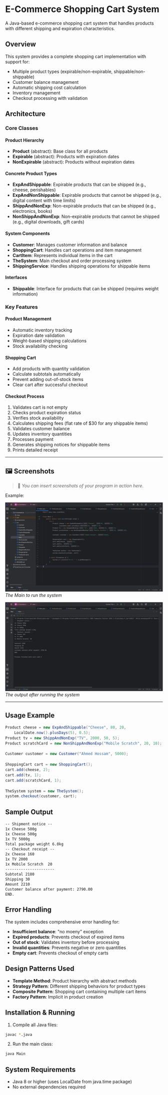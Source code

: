 # E-Commerce Shopping Cart System

A Java-based e-commerce shopping cart system that handles products with different shipping and expiration characteristics.

## Overview

This system provides a complete shopping cart implementation with support for:
- Multiple product types (expirable/non-expirable, shippable/non-shippable)
- Customer balance management
- Automatic shipping cost calculation
- Inventory management
- Checkout processing with validation

## Architecture

### Core Classes

#### Product Hierarchy
- **Product** (abstract): Base class for all products
- **Expirable** (abstract): Products with expiration dates
- **NonExpirable** (abstract): Products without expiration dates

#### Concrete Product Types
- **ExpAndShippable**: Expirable products that can be shipped (e.g., cheese, perishables)
- **ExpAndNonShippable**: Expirable products that cannot be shipped (e.g., digital content with time limits)
- **ShippAndNonExp**: Non-expirable products that can be shipped (e.g., electronics, books)
- **NonShippAndNonExp**: Non-expirable products that cannot be shipped (e.g., digital downloads, gift cards)

#### System Components
- **Customer**: Manages customer information and balance
- **ShoppingCart**: Handles cart operations and item management
- **CartItem**: Represents individual items in the cart
- **TheSystem**: Main checkout and order processing system
- **ShippingService**: Handles shipping operations for shippable items

#### Interfaces
- **Shippable**: Interface for products that can be shipped (requires weight information)

### Key Features

#### Product Management
- Automatic inventory tracking
- Expiration date validation
- Weight-based shipping calculations
- Stock availability checking

#### Shopping Cart
- Add products with quantity validation
- Calculate subtotals automatically
- Prevent adding out-of-stock items
- Clear cart after successful checkout

#### Checkout Process
1. Validates cart is not empty
2. Checks product expiration status
3. Verifies stock availability
4. Calculates shipping fees (flat rate of $30 for any shippable items)
5. Validates customer balance
6. Updates inventory quantities
7. Processes payment
8. Generates shipping notices for shippable items
9. Prints detailed receipt

---

## 🖼️ Screenshots

> 📸 *You can insert screenshots of your program in action here.*

Example:

![Run from the Main](screenshots/MainScreenshot.png)  
*The Main to run the system*

![The output1](screenshots/OutputScreenshot.png)  
*The output after running the system*

---

## Usage Example

```java
Product cheese = new ExpAndShippable("Cheese", 80, 20, 
    LocalDate.now().plusDays(5), 0.5);
Product tv = new ShippAndNonExp("TV", 2000, 50, 5);
Product scratchCard = new NonShippAndNonExp("Mobile Scratch", 20, 10);

Customer customer = new Customer("Ahmed Hossam", 5000);

ShoppingCart cart = new ShoppingCart();
cart.add(cheese, 2);
cart.add(tv, 1);
cart.add(scratchCard, 1);

TheSystem system = new TheSystem();
system.checkout(customer, cart);
```

## Sample Output

```
-- Shipment notice --
1x Cheese 500g
1x Cheese 500g
1x TV 5000g
Total package weight 6.0kg
-- Checkout receipt --
2x Cheese 160
1x TV 2000
1x Mobile Scratch  20
----------------------
Subtotal 2180
Shipping 30
Amount 2210
Customer balance after payment: 2790.00
END.
```

## Error Handling

The system includes comprehensive error handling for:
- **Insufficient balance**: "no moeny" exception
- **Expired products**: Prevents checkout of expired items
- **Out of stock**: Validates inventory before processing
- **Invalid quantities**: Prevents negative or zero quantities
- **Empty cart**: Prevents checkout of empty carts

## Design Patterns Used

- **Template Method**: Product hierarchy with abstract methods
- **Strategy Pattern**: Different shipping behaviors for product types
- **Composite Pattern**: Shopping cart containing multiple cart items
- **Factory Pattern**: Implicit in product creation

## Installation & Running

1. Compile all Java files:
```bash
javac *.java
```

2. Run the main class:
```bash
java Main
```

## System Requirements

- Java 8 or higher (uses LocalDate from java.time package)
- No external dependencies required

